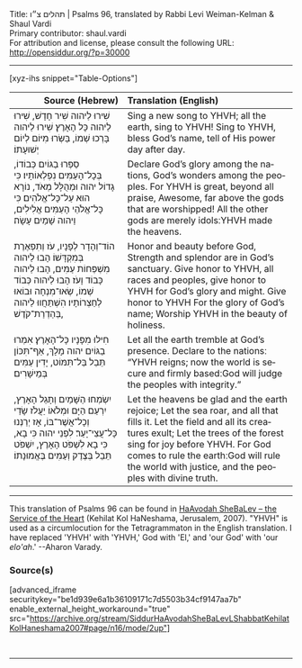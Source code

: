 <html>
<head></head>
<body>
Title: תהלים צ״ו | Psalms 96, translated by Rabbi Levi Weiman-Kelman & Shaul Vardi<br />
Primary contributor: shaul.vardi<br />
For attribution and license, please consult the following URL: <a href="http://opensiddur.org/?p=30000">http://opensiddur.org/?p=30000</a>
<p />
<hr />

[xyz-ihs snippet="Table-Options"]<table style="margin-left: auto; margin-right: auto;" class="draggable">
<thead><tr><th id="x" style="text-align: right;">Source (Hebrew)</th><th style="text-align: left;">Translation (English)</th></tr></thead>
<tbody>
<tr><td style="vertical-align:top;">
<div class="liturgy" lang="he">
שִׁירוּ לַיהוה שִׁיר חָדָשׁ, 
שִׁירוּ לַיהוה כָּל הָאָרֶץ׃ 
שִׁירוּ לַיהוה בָּרְכוּ שְׁמוֹ, 
בַּשְּׂרוּ מִיּוֹם לְיוֹם יְשׁוּעָתוֹ׃ 
</span></div></td>
 
<td style="vertical-align:top;">
<div class="english" lang="en">
Sing a new song to YHVH; 
all the earth, sing to YHVH!
Sing to YHVH, bless God’s name, 
tell of His power day after day.
</div></td></tr>


<tr><td style="vertical-align:top;">
<div class="liturgy" lang="he">
סַפְּרוּ בַגּוֹיִם כְּבוֹדוֹ, 
בְּכָל־הָעַמִּים נִפְלְאוֹתָיו׃ 
כִּי גָדוֹל יהוה וּמְהֻלָּל מְאֹד, 
נוֹרָא הוּא עַל־כָּל־אֱלֹהִים׃ 
כִּי כָּל־אֱלֹהֵי הָעַמִּים אֱלִילִים, 
וַיהוה שָׁמַיִם עָשָׂה׃ 
</span></div></td>
 
<td style="vertical-align:top;">
<div class="english" lang="en">
Declare God’s glory among the nations, 
God’s wonders among the peoples.
For YHVH is great, beyond all praise,
Awesome, far above the gods that are worshipped!
All the other gods are merely idols׃
YHVH made the heavens.
</div></td></tr>


<tr><td style="vertical-align:top;">
<div class="liturgy" lang="he">
הוֹד־וְהָדָר לְפָנָיו, 
עֹז וְתִפְאֶרֶת בְּמִקְדָּשׁוֹ׃ 
הָבוּ לַיהוה מִשְׁפְּחוֹת עַמִּים, 
הָבוּ לַיהוה כָּבוֹד וָעֹז׃ 
הָבוּ לַיהוה כְּבוֹד שְׁמוֹ, 
שְׂאוּ־מִנְחָה וּבוֹאוּ לְחַצְרוֹתָיו׃ 
הִשְׁתַּחֲווּ לַיהוה בְּהַדְרַת־קֹדֶשׁ, 
</span></div></td>
 
<td style="vertical-align:top;">
<div class="english" lang="en">
Honor and beauty before God,
Strength and splendor are in God’s sanctuary.
Give honor to YHVH, all races and peoples, 
give honor to YHVH for God’s glory and might. 
Give honor to YHVH
For the glory of God’s name;
Worship YHVH in the beauty of holiness. 
</div></td></tr>


<tr><td style="vertical-align:top;">
<div class="liturgy" lang="he">
חִילוּ מִפָּנָיו כָּל־הָאָרֶץ׃ 
אִמְרוּ בַגּוֹיִם יהוה מָלָךְ, 
אַף־תִּכּוֹן תֵּבֵל בַּל־תִּמּוֹט, 
יָדִין עַמִּים בְּמֵישָׁרִים׃ 
</span></div></td>
 
<td style="vertical-align:top;">
<div class="english" lang="en">
Let all the earth tremble at God’s presence. 
Declare to the nations׃ “YHVH reigns; 
now the world is secure and firmly based׃
God will judge the peoples with integrity.”
</div></td></tr>


<tr><td style="vertical-align:top;">
<div class="liturgy" lang="he">
יִשְׂמְחוּ הַשָּׁמַיִם וְתָגֵל הָאָרֶץ, 
יִרְעַם הַיָּם וּמְלֹאוֹ׃ 
יַעֲלֹז שָׂדַי וְכָל־אֲשֶׁר־בּוֹ, 
אָז יְרַנְּנוּ כָּל־עֲצֵי־יָעַר׃ לִפְנֵי יהוה כִּי בָא, 
כִּי בָא לִשְׁפֹּט הָאָרֶץ, 
יִשְׁפֹּט תֵּבֵל בְּצֶדֶק 
וְעַמִּים בֶּאֱמוּנָתוֹ׃
</span></div></td>
 
<td style="vertical-align:top;">
<div class="english" lang="en">
Let the heavens be glad and the earth rejoice;
Let the sea roar, and all that fills it.
Let the field and all its creatures exult;
Let the trees of the forest sing for joy before YHVH.
For God comes to rule the earth׃
God will rule the world with justice, 
and the peoples with divine truth.
</div></td></tr>
</tbody></table>

<hr />

This translation of Psalms 96 can be found in <a href="http://opensiddur.org/?p=12061">HaAvodah SheBaLev – the Service of the Heart</a> (Kehilat Kol HaNeshama, Jerusalem, 2007). "YHVH" is used as a circumlocution for the Tetragrammaton in the English translation. I have replaced 'YHVH' with 'YHVH,' God with 'El,' and 'our God' with 'our <em>elo'ah</em>.' --Aharon Varady.

<h3>Source(s)</h3>

[advanced_iframe securitykey="be1d939e6a1b36109171c7d5503b34cf9147aa7b" enable_external_height_workaround="true" src="https://archive.org/stream/SiddurHaAvodahSheBaLevLShabbatKehilatKolHaneshama2007#page/n16/mode/2up"]

&nbsp;

<hr />

&nbsp;
</body>
</html>
